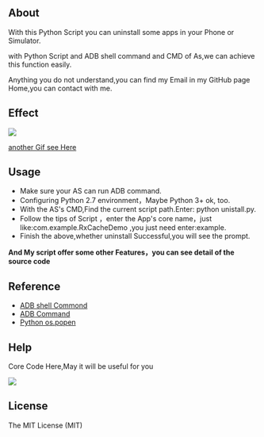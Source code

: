 ## About 

With this Python Script you can uninstall some apps in your Phone or Simulator.

with Python Script and ADB shell command and CMD of As,we can achieve this function easily.

Anything you do not understand,you can find my Email in my GitHub page Home,you can contact with me.

## Effect

![](http://7xrl8j.com1.z0.glb.clouddn.com/Use.gif)

[another Gif see Here](http://7xrl8j.com1.z0.glb.clouddn.com/autoDelete.gif)

## Usage

*  Make sure your AS can run ADB command.
*  Configuring Python 2.7 environment，Maybe Python 3+  ok, too.
*  With the AS's CMD,Find the current script path.Enter: python unistall.py.
*  Follow the tips of Script ，enter the App's core name，just like:com.example.RxCacheDemo ,you just need enter:example.
*  Finish the above,whether uninstall Successful,you will see the prompt.



**And My script offer some other Features，you can see detail of the source code**

## Reference
* [ADB shell Commond](http://imsardine.simplbug.com/note/android/adb/commands/pm.html)
* [ADB Command](https://segmentfault.com/a/1190000000426049)
* [Python os.popen](http://www.cnblogs.com/HQMIS/archive/2013/02/03/2890892.html)

## Help

Core Code Here,May it will be useful for you

![](http://7xrl8j.com1.z0.glb.clouddn.com/helpDemo.png)

## License

The MIT License (MIT)
